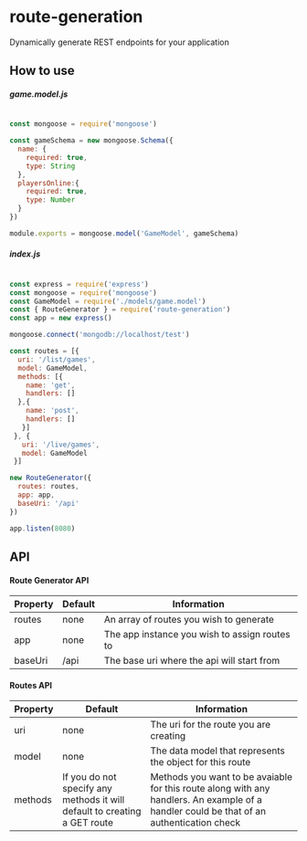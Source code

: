 # route-generation
Dynamically generate REST endpoints for your application

## How to use

##### game.model.js

``` javascript

const mongoose = require('mongoose')

const gameSchema = new mongoose.Schema({
  name: {
    required: true,
    type: String
  },
  playersOnline:{
    required: true,
    type: Number
  }
})

module.exports = mongoose.model('GameModel', gameSchema)

```

##### index.js

``` javascript

const express = require('express')
const mongoose = require('mongoose')
const GameModel = require('./models/game.model')
const { RouteGenerator } = require('route-generation')
const app = new express()

mongoose.connect('mongodb://localhost/test')

const routes = [{
  uri: '/list/games',
  model: GameModel,
  methods: [{
    name: 'get',
    handlers: []
  },{
    name: 'post',
    handlers: []
   }]
 }, {
   uri: '/live/games',
   model: GameModel
 }]

new RouteGenerator({
  routes: routes,
  app: app,
  baseUri: '/api'
})

app.listen(8080)

```

## API

#### Route Generator API

| Property      | Default       | Information                                   |
| ------------- |-------------  | --------------------------------------------- |
| routes        |  none         | An array of routes you wish to generate       |
| app           | none          | The app instance you wish to assign routes to |
| baseUri       | /api          | The base uri where the api will start from    |


#### Routes API

| Property      | Default         | Information                                                                        |
| ------------- |---------------- | ---------------------------------------------------------------------------------- |
| uri           | none            | The uri for the route you are creating                                             |
| model         | none            | The data model that represents the object for this route                           |
| methods       | If you do not specify any methods it will default to creating a GET route                            | Methods you want to be avaiable for this route along with any handlers. An example of a handler could be that of an authentication check|
